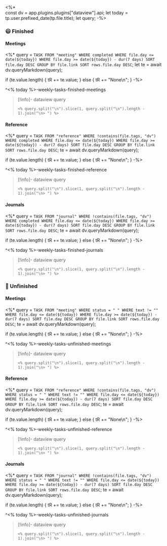 <%*  
const dv = app.plugins.plugins["dataview"].api;
let today = tp.user.prefixed_date(tp.file.title);
let query;
-%>
### 😃 Finished

#### Meetings

<%*
query = `
    TASK
    FROM "meeting"
    WHERE completed
    WHERE file.day <= date(${today})
    WHERE file.day >= date(${today}) - dur(7 days)
    SORT file.day DESC
    GROUP BY file.link
    SORT rows.file.day DESC
`;
let te = await dv.queryMarkdown(query);

if (te.value.length) {
    tR += te.value;
} else {
    tR += "None\n";
}
-%>

^<% today %>-weekly-tasks-finished-meetings

> [!info]- dataview query
> ```
> <% query.split("\n").slice(1, query.split("\n").length - 1).join("\n> ") %>
> ```

#### Reference

<%*
query = `
    TASK
    FROM "reference"
    WHERE !contains(file.tags, "dv")
    WHERE completed
    WHERE file.day <= date(${today})
    WHERE file.day >= date(${today}) - dur(7 days)
    SORT file.day DESC
    GROUP BY file.link
    SORT rows.file.day DESC
`;
te = await dv.queryMarkdown(query);

if (te.value.length) {
    tR += te.value;
} else {
    tR += "None\n";
}
-%>

^<% today %>-weekly-tasks-finished-reference

> [!info]- dataview query
> ```
> <% query.split("\n").slice(1, query.split("\n").length - 1).join("\n> ") %>
> ```

#### Journals

<%*
query = `
    TASK
    FROM "journal"
    WHERE !contains(file.tags, "dv")
    WHERE completed
    WHERE file.day <= date(${today})
    WHERE file.day >= date(${today}) - dur(7 days)
    SORT file.day DESC
    GROUP BY file.link
    SORT rows.file.day DESC
`;
te = await dv.queryMarkdown(query);

if (te.value.length) {
    tR += te.value;
} else {
    tR += "None\n";
}
-%>

^<% today %>-weekly-tasks-finished-journals

> [!info]- dataview query
> ```
> <% query.split("\n").slice(1, query.split("\n").length - 1).join("\n> ") %>
> ```

### 🧹 Unfinished

#### Meetings

<%*
query = `
    TASK
    FROM "meeting"
    WHERE status = " "
    WHERE text != ""
    WHERE file.day <= date(${today})
    WHERE file.day >= date(${today}) - dur(7 days)
    SORT file.day DESC
    GROUP BY file.link
    SORT rows.file.day DESC
`;
te = await dv.queryMarkdown(query);

if (te.value.length) {
    tR += te.value;
} else {
    tR += "None\n";
}
-%>

^<% today %>-weekly-tasks-unfinished-meetings

> [!info]- dataview query
> ```
> <% query.split("\n").slice(1, query.split("\n").length - 1).join("\n> ") %>
> ```

#### Reference

<%*
query = `
    TASK
    FROM "reference"
    WHERE !contains(file.tags, "dv")
    WHERE status = " "
    WHERE text != ""
    WHERE file.day <= date(${today})
    WHERE file.day >= date(${today}) - dur(7 days)
    SORT file.day DESC
    GROUP BY file.link
    SORT rows.file.day DESC
`;
te = await dv.queryMarkdown(query);

if (te.value.length) {
    tR += te.value;
} else {
    tR += "None\n";
}
-%>

^<% today %>-weekly-tasks-unfinished-reference

> [!info]- dataview query
> ```
> <% query.split("\n").slice(1, query.split("\n").length - 1).join("\n> ") %>
> ```

#### Journals

<%*
query = `
    TASK
    FROM "journal"
    WHERE !contains(file.tags, "dv")
    WHERE status = " "
    WHERE text != ""
    WHERE file.day <= date(${today})
    WHERE file.day >= date(${today}) - dur(7 days)
    SORT file.day DESC
    GROUP BY file.link
    SORT rows.file.day DESC
`;
te = await dv.queryMarkdown(query);

if (te.value.length) {
    tR += te.value;
} else {
    tR += "None\n";
}
-%>

^<% today %>-weekly-tasks-unfinished-journals

> [!info]- dataview query
> ```
> <% query.split("\n").slice(1, query.split("\n").length - 1).join("\n> ") %>
> ```
